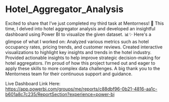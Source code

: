 # Hotel_Aggregator_Analysis
Excited to share that I’ve just completed my third task at Mentorness! 🎉
This time, I delved into hotel aggregator analysis and developed an insightful dashboard using Power BI to visualize the given dataset. 📊✨
Here's a glimpse of what I worked on:
Analyzed various metrics such as hotel occupancy rates, pricing trends, and customer reviews.
Created interactive visualizations to highlight key insights and trends in the hotel industry.
Provided actionable insights to help improve strategic decision-making for hotel aggregators.
I’m proud of how this project turned out and eager to apply these skills to more complex data challenges. A big thank you to the Mentorness team for their continuous support and guidance.

Live Dashboard Link Here:
https://app.powerbi.com/groups/me/reports/c88dbf96-0b21-4816-aa1c-b601a8c7c235/ReportSection?experience=power-bi
